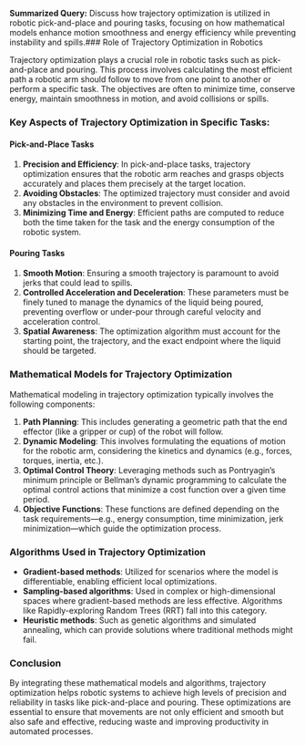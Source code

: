 **Summarized Query:**
Discuss how trajectory optimization is utilized in robotic pick-and-place and pouring tasks, focusing on how mathematical models enhance motion smoothness and energy efficiency while preventing instability and spills.### Role of Trajectory Optimization in Robotics

Trajectory optimization plays a crucial role in robotic tasks such as pick-and-place and pouring. This process involves calculating the most efficient path a robotic arm should follow to move from one point to another or perform a specific task. The objectives are often to minimize time, conserve energy, maintain smoothness in motion, and avoid collisions or spills.

### Key Aspects of Trajectory Optimization in Specific Tasks:

#### Pick-and-Place Tasks
1. **Precision and Efficiency**: In pick-and-place tasks, trajectory optimization ensures that the robotic arm reaches and grasps objects accurately and places them precisely at the target location.
2. **Avoiding Obstacles**: The optimized trajectory must consider and avoid any obstacles in the environment to prevent collision.
3. **Minimizing Time and Energy**: Efficient paths are computed to reduce both the time taken for the task and the energy consumption of the robotic system.

#### Pouring Tasks
1. **Smooth Motion**: Ensuring a smooth trajectory is paramount to avoid jerks that could lead to spills. 
2. **Controlled Acceleration and Deceleration**: These parameters must be finely tuned to manage the dynamics of the liquid being poured, preventing overflow or under-pour through careful velocity and acceleration control.
3. **Spatial Awareness**: The optimization algorithm must account for the starting point, the trajectory, and the exact endpoint where the liquid should be targeted.

### Mathematical Models for Trajectory Optimization

Mathematical modeling in trajectory optimization typically involves the following components:

1. **Path Planning**: This includes generating a geometric path that the end effector (like a gripper or cup) of the robot will follow.
2. **Dynamic Modeling**: This involves formulating the equations of motion for the robotic arm, considering the kinetics and dynamics (e.g., forces, torques, inertia, etc.).
3. **Optimal Control Theory**: Leveraging methods such as Pontryagin’s minimum principle or Bellman’s dynamic programming to calculate the optimal control actions that minimize a cost function over a given time period.
4. **Objective Functions**: These functions are defined depending on the task requirements—e.g., energy consumption, time minimization, jerk minimization—which guide the optimization process.

### Algorithms Used in Trajectory Optimization

- **Gradient-based methods**: Utilized for scenarios where the model is differentiable, enabling efficient local optimizations.
- **Sampling-based algorithms**: Used in complex or high-dimensional spaces where gradient-based methods are less effective. Algorithms like Rapidly-exploring Random Trees (RRT) fall into this category.
- **Heuristic methods**: Such as genetic algorithms and simulated annealing, which can provide solutions where traditional methods might fail.

### Conclusion

By integrating these mathematical models and algorithms, trajectory optimization helps robotic systems to achieve high levels of precision and reliability in tasks like pick-and-place and pouring. These optimizations are essential to ensure that movements are not only efficient and smooth but also safe and effective, reducing waste and improving productivity in automated processes.